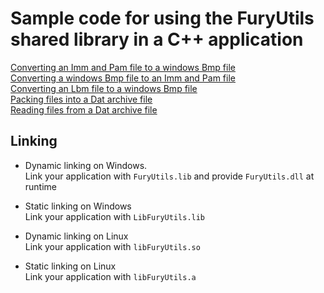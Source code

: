 # Sample code for using the FuryUtils shared library in a C++ application

[Converting an Imm and Pam file to a windows Bmp file](../../Utils/Cpp_Samples/imm2bmp.cpp)  
[Converting a windows Bmp file to an Imm and Pam file](../../Utils/Cpp_Samples/bmp2imm.cpp)  
[Converting an Lbm file to a windows Bmp file](../../Utils/Cpp_Samples/lbm2bmp.cpp)  
[Packing files into a Dat archive file](../../Utils/Cpp_Samples/dat_create.cpp)  
[Reading files from a Dat archive file](../../Utils/Cpp_Samples/dat_read.cpp)  

## Linking

- Dynamic linking on Windows.  
Link your application with `FuryUtils.lib` and provide `FuryUtils.dll` at runtime

- Static linking on Windows  
Link your application with `LibFuryUtils.lib`

- Dynamic linking on Linux  
Link your application with `libFuryUtils.so`

- Static linking on Linux  
Link your application with `libFuryUtils.a`

